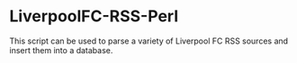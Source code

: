 # LiverpoolFC-RSS-Perl
This script can be used to parse a variety of Liverpool FC RSS sources and insert them into a database.
